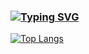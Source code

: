 ### [![Typing SVG](https://readme-typing-svg.herokuapp.com?font=Kdam+Thmor+Pro&lines=Hi%2C+my+name+is+Natthapumin+Manucham)](https://git.io/typing-svg)

[![Top Langs](https://github-readme-stats.vercel.app/api/top-langs/?username=64011211047&layout=compact)](https://github.com/anuraghazra/github-readme-stats)
